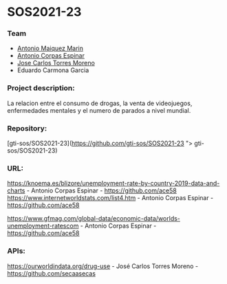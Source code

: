 # SOS2021-23
### Team
- [Antonio Maiquez Marin](https://github.com/gti-sos/SOS2021-23/commits?author=Jackman97)
- [Antonio Corpas Espinar](https://github.com/ace58)
- [Jose Carlos Torres Moreno](https://github.com/secaasecas)
- Eduardo Carmona Garcia
### Project description:
La relacion entre el consumo de drogas, la venta de videojuegos, enfermedades mentales y el numero de parados a nivel mundial.
### Repository: 
[gti-sos/SOS2021-23](https://github.com/gti-sos/SOS2021-23 "> gti-sos/SOS2021-23) 

### URL:
https://knoema.es/blizore/unemployment-rate-by-country-2019-data-and-charts - Antonio Corpas Espinar - https://github.com/ace58
https://www.internetworldstats.com/list4.htm - Antonio Corpas Espinar - https://github.com/ace58 

https://www.gfmag.com/global-data/economic-data/worlds-unemployment-ratescom - Antonio Corpas Espinar - https://github.com/ace58
### APIs:
https://ourworldindata.org/drug-use - José Carlos Torres Moreno - https://github.com/secaasecas



